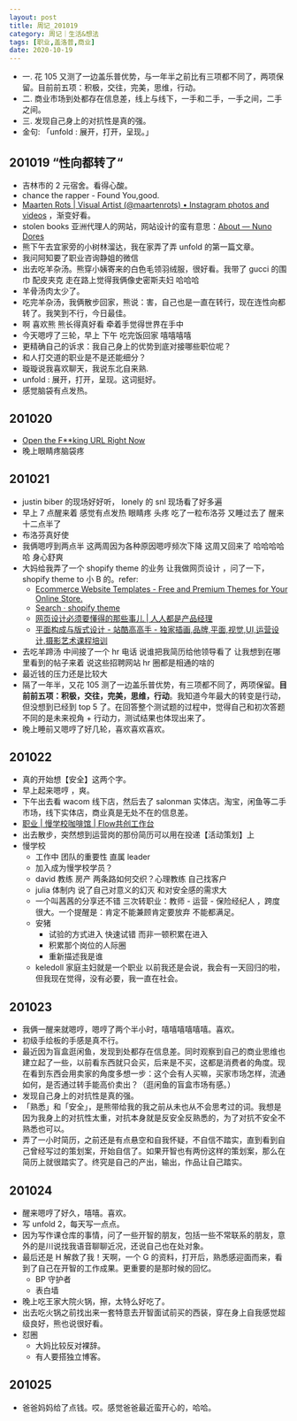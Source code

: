 ```yaml
---
layout: post
title: 周记_201019
category: 周记｜生活&想法
tags: [职业,盖洛普,商业]
date: 2020-10-19
---
```

- 一. 花 105 又测了一边盖乐普优势，与一年半之前比有三项都不同了，两项保留。目前前五项：积极，交往，完美，思维，行动。
- 二. 商业市场到处都存在信息差，线上与线下，一手和二手，一手之间，二手之间。
- 三. 发现自己身上的对抗性是真的强。
- 金句: 「unfold : 展开，打开，呈现。」

## 201019 “性向都转了“
  - 吉林市的 2 元宿舍。看得心酸。
  - chance the rapper - Found You,good.
  - [Maarten Rots | Visual Artist (@maartenrots) • Instagram photos and videos](https://www.instagram.com/maartenrots/) ，渐变好看。
  - stolen books  亚洲代理人的网站，网站设计的蛮有意思：[About — Nuno Dores](https://nunodores.com/about)
  - 熊下午去宜家旁的小树林溜达，我在家弄了弄 unfold 的第一篇文章。
  - 我问阿知要了职业咨询静姐的微信 
  - 出去吃羊杂汤。熊穿小姨寄来的白色毛领羽绒服，很好看。我带了 gucci 的围巾 配皮夹克 走在路上觉得我俩像史密斯夫妇 哈哈哈
  - 羊骨汤肉太少了。
  - 吃完羊杂汤，我俩散步回家，熊说：害，自己也是一直在转行，现在连性向都转了。我笑到不行，今日最佳。
  - 啊 喜欢熊 熊长得真好看 牵着手觉得世界在手中
  - 今天嗯哼了三轮，早上 下午 吃完饭回家 嘻嘻嘻嘻
  - 更精确自己的诉求：我自己身上的优势到底对接哪些职位呢？
  - 和人打交道的职业是不是还能细分？
  - 璇璇说我喜欢聊天，我说东北自来熟.
  - unfold : 展开，打开，呈现。这词挺好。
  - 感觉脑袋有点发热。

## 201020
  - [Open the F**king URL Right Now](https://greasyfork.org/zh-CN/scripts/412612-open-the-f-king-url-right-now)
  - 晚上眼睛疼脑袋疼

## 201021
  - justin biber 的现场好好听， lonely 的 snl 现场看了好多遍
  - 早上 7 点醒来着 感觉有点发热 眼睛疼 头疼 吃了一粒布洛芬 又睡过去了 醒来十二点半了
  - 布洛芬真好使
  - 我俩嗯哼到两点半 这两周因为各种原因嗯哼频次下降 这周又回来了 哈哈哈哈哈 身心舒爽
  - 大妈给我弄了一个 shopify theme 的业务 让我做网页设计 ，问了一下，shopify theme  to 小 B 的。refer:
    - [Ecommerce Website Templates - Free and Premium Themes for Your Online Store.](https://themes.shopify.com/)
    - [Search · shopify theme](https://github.com/search?q=shopify+theme)
    - [网页设计必须要懂得的那些事儿 | 人人都是产品经理](http://www.woshipm.com/ucd/1184448.html)
    - [平面构成与版式设计 - 站酷高高手 - 独家插画,品牌,平面,视觉,UI,运营设计,摄影艺术课程培训](https://www.gogoup.com/course/GNDIz?utm_source=gogoup&utm_medium=search&utm_content=4&utm_term=%E7%BD%91%E9%A1%B5%E8%AE%BE%E8%AE%A1&utm_type=1#0)
  - 去吃羊蹄汤 中间接了一个 hr 电话 说谁把我简历给他领导看了 让我想到在哪里看到的帖子来着 说这些招聘网站 hr 圈都是相通的啥的
  - 最近钱的压力还是比较大
  - 隔了一年半，又花 105 测了一边盖乐普优势，有三项都不同了，两项保留。**目前前五项：积极，交往，完美，思维，行动**。我知道今年最大的转变是行动，但没想到已经到 top 5 了。在回答整个测试题的过程中，觉得自己和初次答题不同的是未来视角 + 行动力，测试结果也体现出来了。
  - 晚上睡前又嗯哼了好几轮，喜欢喜欢喜欢。

## 201022
  - 真的开始想【安全】这两个字。
  - 早上起来嗯哼 ，爽。
  - 下午出去看 wacom 线下店，然后去了 salonman 实体店。淘宝，闲鱼等二手市场，线下实体店，商业真是无处不在的信息差。
  - [职业 | 慢学校咖啡馆 | Flow共创工作台](https://flow.yitopia.co/board/wo6yZX7OGAZQ)
  - 出去散步，突然想到运营岗的那份简历可以用在投递【活动策划】上
  - 慢学校
    - 工作中 团队的重要性 直属 leader
    - 加入成为慢学校学员？
    - david 教练 房产 两条路如何交织？心理教练 自己找客户
    - julia 体制内 说了自己对意义的幻灭 和对安全感的需求大
    - 一个叫茜茜的分享还不错 三次转职业：教师 -  运营 -  保险经纪人 ，跨度很大。一个提醒是：肯定不能兼顾肯定要放弃 不能都满足。
    - 安猪
      - 试验的方式进入 快速试错 而非一顿积累在进入
      - 积累那个岗位的人际圈
      - 重新描述我是谁
    - keledoll  家庭主妇就是一个职业 以前我还是会说，我会有一天回归的啦，但我现在觉得，没有必要，我一直在社会。

## 201023
  - 我俩一醒来就嗯哼，嗯哼了两个半小时，嘻嘻嘻嘻嘻嘻。喜欢。
  - 初级手绘板的手感是真不行。
  - 最近因为盲盒逛闲鱼，发现到处都存在信息差。同时观察到自己的商业思维也建立起了一些，以前看东西就只会买，后来是不买，这都是消费者的角度。现在看到东西会用卖家的角度多想一步：这个会有人买嘛，买家市场怎样，流通如何，是否通过转手能高价卖出？（逛闲鱼的盲盒市场有感。）
  - 发现自己身上的对抗性是真的强。
  - 「熟悉」和「安全」，是熊带给我的我之前从未也从不会思考过的词。我想是因为我身上的对抗性太重，对抗本身就是反安全反熟悉的，为了对抗不安全不熟悉也可以。
  - 弄了一小时简历，之前还是有点悬空和自我怀疑，不自信不踏实，直到看到自己曾经写过的策划案，开始自信了。如果开智也有两份这样的策划案，那么在简历上就很踏实了。终究是自己的产出，输出，作品让自己踏实。

## 201024
  - 醒来嗯哼了好久，嘻嘻。喜欢。
  - 写 unfold 2，每天写一点点。
  - 因为写作课仓库的事情，问了一些开智的朋友，包括一些不常联系的朋友，意外的是川说找我语音聊聊近况，还说自己也在处对象。
  - 最后还是 H 解救了我！天啊，一个 G 的资料，打开后，熟悉感迎面而来，看到了自己在开智的工作成果。更重要的是那时候的回忆。
    - BP 守护者
    - 表白墙
  - 晚上吃王家大院火锅，擦，太特么好吃了。
  - 出去吃火锅之前找出来一套特意去开智面试前买的西装，穿在身上自我感觉超级良好，熊也说很好看。
  - 怼圈
    - 大妈比较反对裸辞。
    - 有人要搭独立博客。

## 201025
  - 爸爸妈妈给了点钱。哎。感觉爸爸最近蛮开心的，哈哈。
